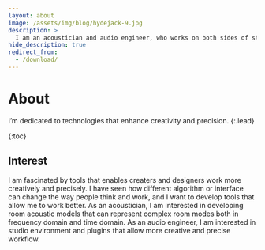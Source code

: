 ```yaml
---
layout: about
image: /assets/img/blog/hydejack-9.jpg
description: >
  I am an acoustician and audio engineer, who works on both sides of studios.
hide_description: true
redirect_from:
  - /download/
---
```


# About

<!--author-->
I’m dedicated to technologies that enhance creativity and precision.
{:.lead}


{:toc}

## Interest

I am fascinated by tools that enables creaters and designers work more creatively and precisely.
I have seen how different algorithm or interface can change the way people think and work, and I want to develop tools that allow me to work better.
As an acoustician, I am interested in developing room acoustic models that can represent complex room modes both in frequency domain and time domain.
As an audio engineer, I am interested in studio environment and plugins that allow more creative and precise workflow.





[jekyll]: https://jekyllrb.com

[blog]: /
[portfolio]: https://hydejack.com/examples/
[resume]: https://hydejack.com/resume/
[download]: https://hydejack.com/download/
[welcome]: https://hydejack.com/
[forms]: https://hydejack.com/forms-by-example/

[features]: #features
[news]: #build-an-audience
[syntax]: #syntax-highlighting
[latex]: #beautiful-math
[dark]: https://hydejack.com/blog/hydejack/2018-09-01-introducing-dark-mode/
[search]: https://hydejack.com/#_search-input
[grid]: https://hydejack.com/blog/hydejack/

[lic]: LICENSE.md
[pro]: licenses/PRO.md
[docs]: docs/README.md
[ofln]: docs/advanced.md#enabling-offline-support
[math]: docs/writing.md#adding-math

[kit]: https://github.com/hydecorp/hydejack-starter-kit/releases
[src]: https://github.com/hydecorp/hydejack
[gem]: https://rubygems.org/gems/jekyll-theme-hydejack
[buy]: https://gum.co/nuOluY

[gpss]: https://developers.google.com/speed/pagespeed/insights/?url=https%3A%2F%2Fhydejack.com%2Fdocs%2F
[rouge]: http://rouge.jneen.net
[katex]: https://khan.github.io/KaTeX/
[mathjax]: https://www.mathjax.org/
